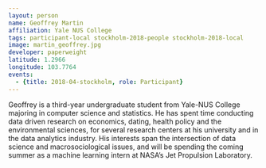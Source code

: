 ```yaml
---
layout: person
name: Geoffrey Martin
affiliation: Yale NUS College
tags: participant-local stockholm-2018-people stockholm-2018-local
image: martin_geoffrey.jpg
developer: paperweight
latitude: 1.2966
longitude: 103.7764
events:
  - {title: 2018-04-stockholm, role: Participant}
---
```

Geoffrey is a third-year undergraduate student from Yale-NUS College majoring in computer science and statistics. He has spent time conducting data driven research on economics, dating, health policy and the environmental sciences, for several research centers at his university and in the data analytics industry. His interests span the intersection of data science and macrosociological issues, and will be spending the coming summer as a machine learning intern at NASA’s Jet Propulsion Laboratory.
